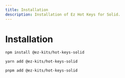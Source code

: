```yaml
---
title: Installation
description: Installation of Ez Hot Keys for Solid.
---
```


# Installation

```bash
npm install @ez-kits/hot-keys-solid
```

```bash
yarn add @ez-kits/hot-keys-solid
```

```bash
pnpm add @ez-kits/hot-keys-solid
```
